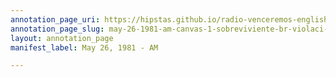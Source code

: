 ```yaml
---
annotation_page_uri: https://hipstas.github.io/radio-venceremos-english/annotations/may-26-1981-am-canvas-1-sobreviviente-br-violaci-n.json
annotation_page_slug: may-26-1981-am-canvas-1-sobreviviente-br-violaci-n
layout: annotation_page
manifest_label: May 26, 1981 - AM

---
```

